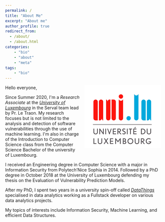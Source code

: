 ```yaml
---
permalink: /
title: "About Me"
excerpt: "About me"
author_profile: true
redirect_from: 
  - /about/
  - /about.html
categories:
    - "bio"
    - "about"
    - "meta"
tags:
    - "bio"
---
```


<div style="float:right; margin-bottom: 1em; margin-left: 1em;">
  <img src="/images/uni.png" />
</div>

Hello everyone, 

Since Summer 2020, I'm a _Research Associate_ at the [_University of Luxembourg_](https://uni.lu) in the Serval team lead by Pr. Le Traon. My research focuses but is not limited to the analysis and detection of software vulnerabilities through the use of machine learning. I'm also in charge of the Introduction to Computer Science class from the Computer Science Bachelor of the university of Luxembourg.

I received an Engineering degree in Computer Science with a major in Information Security from Polytech’Nice Sophia in 2014.
Followed by a PhD degree in October 2018 at the University of Luxembourg defending my thesis on the Evaluation of Vulnerability Prediction Models.

After my PhD, I spent two years in a university spin-off called [_DataThings_](https://datathings.com) specialised in data analytics working as a Fullstack developer on various data analytics projects.

My topics of interests include Information Security, Machine Learning, and efficient Data Structures.